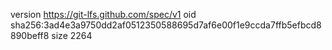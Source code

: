 version https://git-lfs.github.com/spec/v1
oid sha256:3ad4e3a9750dd2af0512350588695d7af6e00f1e9ccda7ffb5efbcd8890beff8
size 2264
